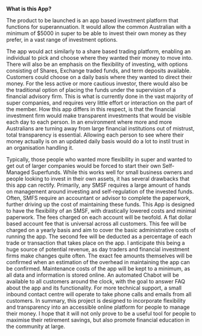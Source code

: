 **What is this App?** 

The product to be launched is an app based investment platform that functions for superannuation. It would allow the common Australian with a minimum of $5000 in super to be able to invest their own money as they prefer, in a vast range of investment options. 

The app would act similarly to a share based trading platform, enabling an individual to pick and choose where they wanted their money to move into. There will also be an emphasis on the flexibility of investing, with options consisting of Shares, Exchange traded funds, and term deposits available. Customers could choose on a daily basis where they wanted to direct their money. 
For the less active or more cautious investor, there would also be the traditional option of placing the funds under the supervision of a financial advisory firm. This is what is currently done in the vast majority of super companies, and requires very little effort or interaction on the part of the member. How this app differs in this respect, is that the financial investment firm would make transparent investments that would be visible each day to each person. 
In an environment where more and more Australians are turning away from large financial institutions out of mistrust, total transparency is essential. Allowing each person to see where their money actually is on an updated daily basis would do a lot to instil trust in an organisation handling it. 

Typically, those people who wanted more flexibility in super and wanted to get out of larger companies would be forced to start their own Self-Managed Superfunds. While this works well for small business owners and people looking to invest in their own assets, it has several drawbacks that this app can rectify. Primarily, any SMSF requires a large amount of hands on management around investing and self-regulation of the invested funds. Often, SMFS require an accountant or advisor to complete the paperwork, further driving up the cost of maintaining these funds. This App is designed to have the flexibility of an SMSF, with drastically lowered costs and minimal paperwork. 
The fees charged on each account will be twofold. A flat dollar based account fee that is universal across all customers. This fee will be charged on a yearly basis and aim to cover the basic administrative costs of running the app. The second fee will be deducted as a percentage of each trade or transaction that takes place on the app. I anticipate this being a huge source of potential revenue, as day traders and financial investment firms make changes quite often. 
The exact fee amounts themselves will be confirmed when an estimation of the overhead in maintaining the app can be confirmed. 
Maintenance costs of the app will be kept to a minimum, as all data and information is stored online. 
An automated Chabot will be available to all customers around the clock, with the goal to answer FAQ about the app and its functionality. For more technical support, a small inbound contact centre will operate to take phone calls and emails from all customers.
In summary, this project is designed to incorporate flexibility and transparency into an accessible online platform for people to manage their money. I hope that it will not only prove to be a useful tool for people to maximise their retirement savings, but also promote financial education in the community at large. 
